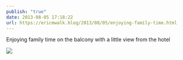 ```yaml
---
publish: "true"
date: 2013-08-05 17:18:22
url: https://ericmwalk.blog/2013/08/05/enjoying-family-time.html
---
```


Enjoying family time on the balcony with a little view from the hotel

![](https://ericmwalk.blog/uploads/2022/f73234a651.jpg)